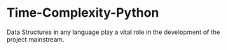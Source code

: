 # Time-Complexity-Python

Data Structures in any language play a vital role in the development of the project mainstream.
